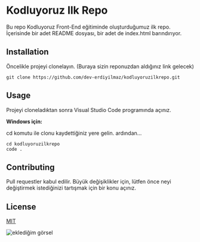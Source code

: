 # **Kodluyoruz Ilk Repo**
Bu repo Kodluyoruz Front-End eğitiminde oluşturduğumuz ilk repo. İçerisinde bir adet README dosyası, bir adet de index.html barındırıyor.

## **Installation**

Öncelikle projeyi clonelayın. (Buraya sizin reponuzdan aldığınız link gelecek)
```
git clone https://github.com/dev-erdiyilmaz/kodluyoruzilkrepo.git
```
## **Usage**

Projeyi cloneladıktan sonra Visual Studio Code programında açınız.

**Windows için:**

cd komutu ile clonu kaydettiğiniz yere gelin. ardından...

```
cd kodluyoruzilkrepo
code .
```

## **Contributing**

Pull requestler kabul edilir. Büyük değişiklikler için, lütfen önce neyi değiştirmek istediğinizi tartışmak için bir konu açınız.

## **License**

[MIT](https://www.mit.edu/)

![eklediğim görsel](https://picsum.photos/200/300/)


